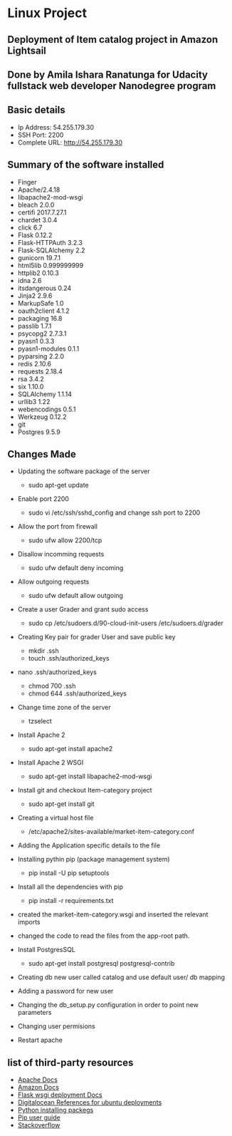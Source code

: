 # Linux Project
## Deployment of Item catalog project in Amazon Lightsail
## Done by Amila Ishara Ranatunga for Udacity fullstack web developer Nanodegree program

## Basic details 

* Ip Address: 54.255.179.30
* SSH Port: 2200
* Complete URL: http://54.255.179.30

## Summary of the software installed

* Finger
* Apache/2.4.18
* libapache2-mod-wsgi
* bleach 2.0.0
* certifi  2017.7.27.1
* chardet  3.0.4
* click  6.7
* Flask  0.12.2
* Flask-HTTPAuth  3.2.3
* Flask-SQLAlchemy  2.2
* gunicorn  19.7.1
* html5lib  0.999999999
* httplib2  0.10.3
* idna  2.6
* itsdangerous  0.24
* Jinja2  2.9.6
* MarkupSafe  1.0
* oauth2client  4.1.2
* packaging  16.8
* passlib  1.7.1
* psycopg2  2.7.3.1
* pyasn1  0.3.3
* pyasn1-modules  0.1.1
* pyparsing  2.2.0
* redis  2.10.6
* requests  2.18.4
* rsa  3.4.2
* six  1.10.0
* SQLAlchemy  1.1.14
* urllib3  1.22
* webencodings  0.5.1
* Werkzeug  0.12.2
* git
* Postgres 9.5.9

## Changes Made

* Updating the software package of the server
	* sudo apt-get update

* Enable port 2200
	* sudo vi /etc/ssh/sshd_config and change ssh port to 2200

* Allow the port from firewall
	* sudo ufw allow 2200/tcp

* Disallow incomming requests
	* sudo ufw default deny incoming

* Allow outgoing requests
	* sudo ufw default allow outgoing

* Create a user Grader and grant sudo access
	* sudo cp /etc/sudoers.d/90-cloud-init-users /etc/sudoers.d/grader

* Creating Key pair for grader User and save public key
	* mkdir .ssh
	* touch .ssh/authorized_keys

* nano .ssh/authorized_keys
	* chmod 700 .ssh
	* chmod 644 .ssh/authorized_keys

* Change time zone of the server
	* tzselect

* Install Apache 2
	* sudo apt-get install apache2

* Install Apache 2 WSGI
	* sudo apt-get install libapache2-mod-wsgi

* Install git and checkout Item-category project
	* sudo apt-get install git

* Creating a virtual host file 
	* /etc/apache2/sites-available/market-item-category.conf

* Adding the Application specific details to the file

* Installing pythin pip (package management system)
	* pip install -U pip setuptools

* Install all the dependencies with pip
	* pip install -r requirements.txt

* created the market-item-category.wsgi and inserted the relevant imports

* changed the code to read the files from the app-root path.

* Install PostgresSQL
	* sudo apt-get install postgresql postgresql-contrib

* Creating db new user called catalog and use default user/ db mapping

* Adding a password for new user

* Changing the db_setup.py configuration in order to point new parameters

* Changing user permisions

* Restart apache 


## list of third-party resources

* [Apache Docs](https://httpd.apache.org/docs/)
* [Amazon Docs](https://aws.amazon.com/)
* [Flask wsgi deployment Docs](http://flask.pocoo.org/docs/0.12/deploying/mod_wsgi/)
* [Digitalocean References for ubuntu deployments](https://goo.gl/3ua872)
* [Python installing packegs](https://packaging.python.org/tutorials/installing-packages/)
* [Pip user guide](https://pip.pypa.io/en/stable/user_guide/)
* [Stackoverflow](https://stackoverflow.com/)

